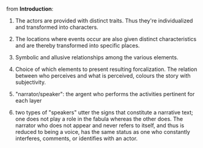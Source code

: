 from **Introduction**:

1. The actors are provided with distinct traits. Thus they're individualized and transformed into characters.

2. The locations where events occur are also given distinct characteristics and are thereby transformed into specific places.

3. Symbolic and allusive relationships among the various elements.

4. Choice of which elements to present resulting forcalization. The relation between who perceives and what is perceived, colours the story with subjectivity.

5. "narrator/speaker": the argent who performs the activities pertinent for each layer


6. two types of "speakers" utter the signs that constitute a narrative text; one does not play a role in the fabula whereas the other does. The narrator who does not appear and never refers to itself, and thus is reduced to being a voice, has the same status as one who constantly interferes, comments, or identifies with an actor.